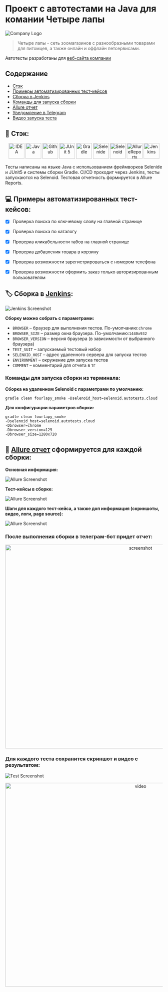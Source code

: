 # Проект с автотестами на Java для комании Четыре лапы
![Company Logo](logos/4lapyLogo.png)

>Четыре лапы - сеть зоомагазинов с разнообразными товарами для питомцев, а также онлайн и оффлайн петсервисами. 
 
Автотесты разработаны для [веб-сайта компании](https://4lapy.ru/) 

## Содержание

- [Стэк](https://github.com/Mariia-Valisheva/4lapy-auto-tests?tab=readme-ov-file#%D1%81%D1%82%D1%8D%D0%BA)
- [Примеры автоматизированных тест-кейсов](https://github.com/Mariia-Valisheva/4lapy-auto-tests?tab=readme-ov-file#%D0%BF%D1%80%D0%B8%D0%BC%D0%B5%D1%80%D1%8B-%D0%B0%D0%B2%D1%82%D0%BE%D0%BC%D0%B0%D1%82%D0%B8%D0%B7%D0%B8%D1%80%D0%BE%D0%B2%D0%B0%D0%BD%D0%BD%D1%8B%D1%85-%D1%82%D0%B5%D1%81%D1%82-%D0%BA%D0%B5%D0%B9%D1%81%D0%BE%D0%B2)
- [Сборка в Jenkins](https://github.com/Mariia-Valisheva/4lapy-auto-tests?tab=readme-ov-file#%D1%81%D0%B1%D0%BE%D1%80%D0%BA%D0%B0-%D0%B2-jenkins)
- [Команды для запуска сборки](https://github.com/Mariia-Valisheva/4lapy-auto-tests?tab=readme-ov-file#%D0%BA%D0%BE%D0%BC%D0%B0%D0%BD%D0%B4%D1%8B-%D0%B4%D0%BB%D1%8F-%D0%B7%D0%B0%D0%BF%D1%83%D1%81%D0%BA%D0%B0-%D1%81%D0%B1%D0%BE%D1%80%D0%BA%D0%B8-%D0%B8%D0%B7-%D1%82%D0%B5%D1%80%D0%BC%D0%B8%D0%BD%D0%B0%D0%BB%D0%B0)
- [Allure отчет](https://github.com/Mariia-Valisheva/4lapy-auto-tests?tab=readme-ov-file#allure-%D0%BE%D1%82%D1%87%D0%B5%D1%82-%D1%81%D1%84%D0%BE%D1%80%D0%BC%D0%B8%D1%80%D1%83%D0%B5%D1%82%D1%81%D1%8F-%D0%B4%D0%BB%D1%8F-%D0%BA%D0%B0%D0%B6%D0%B4%D0%BE%D0%B9-%D1%81%D0%B1%D0%BE%D1%80%D0%BA%D0%B8)
- [Уведомление в Telegram ](https://github.com/Mariia-Valisheva/4lapy-auto-tests?tab=readme-ov-file#%D0%BF%D0%BE%D1%81%D0%BB%D0%B5-%D0%B2%D1%8B%D0%BF%D0%BE%D0%BB%D0%BD%D0%B5%D0%BD%D0%B8%D1%8F-%D1%81%D0%B1%D0%BE%D1%80%D0%BA%D0%B8-%D0%B2-%D1%82%D0%B5%D0%BB%D0%B5%D0%B3%D1%80%D0%B0%D0%BC-%D0%B1%D0%BE%D1%82-%D0%BF%D1%80%D0%B8%D0%B4%D0%B5%D1%82-%D0%BE%D1%82%D1%87%D0%B5%D1%82)
- [Видео запуска теста](https://github.com/Mariia-Valisheva/4lapy-auto-tests?tab=readme-ov-file#%D0%B4%D0%BB%D1%8F-%D0%BA%D0%B0%D0%B6%D0%B4%D0%BE%D0%B3%D0%BE-%D1%82%D0%B5%D1%81%D1%82%D0%B0-%D1%81%D0%BE%D1%85%D1%80%D0%B0%D0%BD%D0%B8%D1%82%D1%81%D1%8F-%D1%81%D0%BA%D1%80%D0%B8%D0%BD%D1%88%D0%BE%D1%82-%D0%B8-%D0%B2%D0%B8%D0%B4%D0%B5%D0%BE-%D1%81-%D1%80%D0%B5%D0%B7%D1%83%D0%BB%D1%8C%D1%82%D0%B0%D1%82%D0%BE%D0%BC)


## :floppy_disk: Стэк:

<p align="center">  
<a href="https://www.jetbrains.com/idea/"><img src="logos/IntelliJIDEAIcon.svg" width="50" height="50"  alt="IDEA"/></a>  
<a href="https://www.java.com/"><img src="logos/javaLogo.png" width="50" height="50"  alt="Java"/></a>  
<a href="https://github.com/"><img src="logos/githubLogo.png" width="50" height="50"  alt="Github"/></a>  
<a href="https://junit.org/junit5/"><img src="logos/junit5Logo.png" width="50" height="50"  alt="JUnit 5"/></a>  
<a href="https://gradle.org/"><img src="logos/Gradle.svg" width="50" height="50"  alt="Gradle"/></a>  
<a href="https://selenide.org/"><img src="logos/selenideLogo.png" width="50" height="50"  alt="Selenide"/></a>  
<a href="https://aerokube.com/selenoid/"><img src="logos/selenoidLogo.png" width="50" height="50"  alt="Selenoid"/></a>
<a href="https://allurereport.org/"><img src="logos/allurerepLogo.png" width="50" height="50"  alt="AllureReports"/></a>
<a href="https://www.jenkins.io/"><img src="logos/jenkins.svg" width="50" height="50"  alt="Jenkins"/></a>  
</p>

Тесты написаны на языке Java с использованием фреймворков Selenide и JUnit5 и системы сборки Gradle. 
CI/CD проходит через Jenkins, тесты запускаются на Selenoid. Тестовая отчетность формируется в Allure Reports.


##  :computer: Примеры автоматизированных тест-кейсов:
- [x] Проверка поиска по ключевому слову на главной странице

- [x] Проверка поиска по каталогу

- [x] Проверка кликабельности табов на главной странице 

- [x] Проверка добавления товара в корзину

- [x] Проверка возможности зарегистрироваться с номером телефона

- [x] Проверка возможности оформить заказ только авторизированным пользователям

## :label: Сборка в [Jenkins](https://jenkins.autotests.cloud/job/four-lapy-tests/):

![Jenkins Screenshot](screenshots/jenkinsscreen.png)

**Сборку можно собрать с параметрами:** 

* <code>BROWSER</code> – браузер для выполнения тестов. По-умолчанию:<code>chrome</code>
* <code>BROWSER_SIZE</code> – размер окна браузера. По-умолчанию:<code>1440x932</code>
* <code>BROWSER_VERSION</code> – версия браузера (в зависимости от выбранного браузера)
* <code>TEST_SUIT</code> – запускаемый тестовый набор
* <code>SELENOID_HOST</code> – адрес удаленного сервера для запуска тестов
* <code>ENVIRONMENT</code> – окружение для запуска тестов
* <code>COMMENT</code> – комментарий для отчета в тг

### Команды для запуска сборки из терминала: 

**Сборка на удаленном Selenoid с параметрами по умолчанию:**
```
gradle clean fourlapy_smoke -Dselenoid_host=selenoid.autotests.cloud
```

**Для конфигурации параметров сборки:**
```
gradle clean fourlapy_smoke 
-Dselenoid_host=selenoid.autotests.cloud 
-Dbrowser=chrome 
-Dbrowser_version=125 
-Dbrowser_size=1280x720
```

## :page_facing_up: [Allure отчет](https://jenkins.autotests.cloud/job/four-lapy-tests/3/allure/) сформируется для каждой сборки:

**Основная информация:**

![Allure Screenshot](screenshots/allure1.png)

**Тест-кейсы в сборке:**

![Allure Screenshot](screenshots/allure2.png)

**Шаги для каждого тест-кейса, а также доп информация (скриншоты, видео, логи, page source):**

![Allure Screenshot](screenshots/allure3.png)

### После выполнения сборки в телеграм-бот придет отчет:

<p align="center">
<img title="Tg Report" src="screenshots/tg.png" width="850" height="650"  alt="screenshot">   
</p>

### Для каждого теста сохранится скриншот и видео с результатом:

![Test Screenshot](screenshots/testscreen.png)

<p align="center">
<img title="Selenoid Video" src="screenshots/testvideo.gif" width="850" height="650"  alt="video">   
</p>


